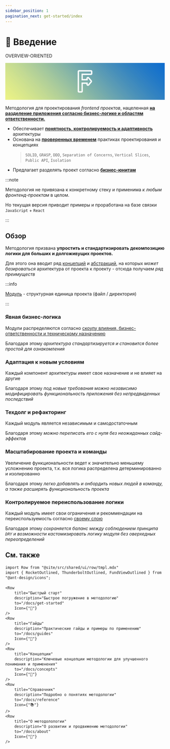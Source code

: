```yaml
---
sidebar_position: 1
pagination_next: get-started/index
---
```


# 🔎 Введение

<span class="badge badge--secondary margin-bottom--md">OVERVIEW-ORIENTED</span>

![feature-sliced-banner](/img/banner.jpg)

Методология для проектирования *frontend проектов*, нацеленная [**на разделение приложения согласно бизнес-логике и областям ответственности.**][refs-splitting]

- Обеспечивает [**понятность, контролируемость и адаптивность**][refs-arch-req] архитектуры
- Основана на [**проверенных временем**][refs-motivation-why] практиках проектирования и концепциях
    > `SOLID`, `GRASP`, `DDD`, `Separation of Concerns`, `Vertical Slices`, `Public API`, `Isolation`
- Предлагает разделять проект согласно [**бизнес-юнитам**][ext-ubiq-lang]

:::note

Методология не привязана к конкретному стеку и применима *к любым фронтенд-проектам* в целом.

Но текущая версия приводит примеры и проработана на базе связки `JavaScript` + `React`

:::

## Обзор

Методология призвана **упростить и стандартизировать декомпозицию логики для больших и долгоживущих проектов.**

Для этого она вводит ряд [концепций][refs-concepts] и [абстракций][refs-splitting], на которых *может базироваться* архитектура от проекта к проекту - отсюда получаем *ряд преимуществ*

:::info

[Модуль][refs-module] - структурная единица проекта (файл / директория)

:::

### Явная бизнес-логика

Модули распределяются согласно [скоупу влияния, бизнес-ответственности и техническому назначению][refs-splitting]

Благодаря этому *архитектура стандартизируется и становится более простой для ознакомления*

### Адаптация к новым условиям

Каждый компонент архитектуры имеет свое назначение и не влияет на другие

Благодаря этому *под новые требования можно независимо модифицировать функциональность приложения без непредвиденных последствий*

### Техдолг и рефакторинг

Каждый модуль является независимым и самодостаточным

Благодаря этому *можно переписать его с нуля без неожиданных сайд-эффектов*

### Масштабирование проекта и команды

Увеличение функциональности ведет к значительно меньшему усложнению проекта, т.к. вся логика распределена детерминированно и изолированно

Благодаря этому *легко добавлять и онбордить новых людей в команду, а также расширять функциональность проекта*

### Контролируемое переиспользование логики

Каждый модуль имеет свои ограничения и рекоммендации на переиспользуемость согласно [своему слою][refs-splitting--layers]

Благодаря этому *сохраняется баланс между соблюдением принципа `DRY` и возможности кастомизировать логику модуля без оверхедных переопределений*

## См. также

<!-- 

- [Причины создания методологии][refs-motivation]
- [(Гайд) Как привести модули к низкой связности][refs-low-coupling]
- [Примеры применения методологии][refs-examples]
- [(Гайд) Миграция с feature-slices (v1)][refs-migration-v1]
  - *Содержит также сравнение двух версий и причины создания v2*

[🚀 Быстрый старт][refs-getstarted] | [🎯 Гайды][refs-guides] | [🧩 Концепции][refs-concepts] | [📚 Справочник][refs-reference] | [🍰 О методолологии][refs-about]
|---|---|---|---|---|

-->

```mdx-code-block
import Row from "@site/src/shared/ui/row/tmpl.mdx"
import { RocketOutlined, ThunderboltOutlined, FundViewOutlined } from "@ant-design/icons";

<Row 
    title="Быстрый старт" 
    description="Быстрое погружение в методологию"
    to="/docs/get-started"
    Icon={"🚀"}
/>
<Row 
    title="Гайды" 
    description="Практические гайды и примеры по применению"
    to="/docs/guides"
    Icon={"🎯"}
/>
<Row 
    title="Концепции" 
    description="Ключевые концепции методологии для улучшенного понимания и применения"
    to="/docs/concepts"
    Icon={"🧩"}
/>
<Row 
    title="Справочник" 
    description="Подробно о понятиях методологии"
    to="/docs/reference"
    Icon={"📚"}
/>
<Row 
    title="О методолологии" 
    description="О развитии и продвижению методологии"
    to="/docs/about"
    Icon={"🍰"}
/>
```

[refs-motivation]: /docs/get-started/motivation

[refs-splitting]: /docs/concepts/app-splitting
[refs-splitting--layers]: /docs/concepts/app-splitting#group-layers
<!-- FIXME: Ссылаться на рут позднее, а не на первый элемент -->
[refs-concepts]: /docs/concepts/architecture

[refs-module]: /docs/reference/glossary#module

[refs-low-coupling]: /docs/guides/low-coupling
[refs-migration-v1]: /docs/guides/migration/from-v1
<!-- FIXME: Ссылаться на рут позднее, а не на первый элемент -->
[refs-examples]: /docs/guides/examples/viewer

[refs-getstarted]: /docs/get-started/overview
[refs-guides]: /docs/guides/migration/from-v1
[refs-reference]: /docs/reference/glossary
[refs-about]: /docs/about/mission

[refs-arch-req]: https://feature-sliced.design/docs/concepts/architecture#требования
[refs-motivation-why]: https://feature-sliced.design/docs/get-started/motivation#-почему-не-хватает-существующих-решений

[ext-ubiq-lang]: https://thedomaindrivendesign.io/developing-the-ubiquitous-language

